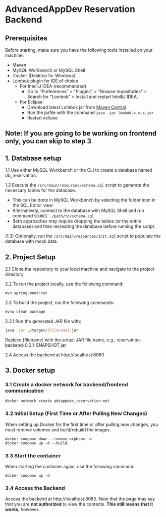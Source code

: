 


# AdvancedAppDev Reservation Backend

## Prerequisites
Before starting, make sure you have the following tools installed on your machine:
- Maven
- MySQL Workbench or MySQL Shell
- Docker (Desktop for Windows)
- Lombok plugin for IDE of choice
  - For IntelliJ IDEA (recommended)
    - Go to "Preferences" > "Plugins" > "Browse repositories" > Search for "Lombok" > Install and restart IntelliJ IDEA.
  - For Eclipse:
    - Download latest Lombok jar from [Maven Central](https://mvnrepository.com/artifact/org.projectlombok/lombok)
    - Run the jarfile with the command `java -jar lombok.x.x.x.jar`
    - Restart eclipse

## Note: If you are going to be working on frontend only, you can skip to step 3

## 1. Database setup
1.1 Use either MySQL Workbench or the CLI to create a database named db_reservation.

1.2  Execute the `/src/main/resources/schema.sql` script to generate the necessary tables for the database.
  - This can be done in MySQL Workbench by selecting the folder icon in the SQL Editor view
  - Alternatively, connect to the database with MySQL Shell and run command `SOURCE ./path/to/schema.sql`
  - Both approaches may require dropping the tables (or the entire database) and then recreating the database before running the script.

(1.3) Optionally, run the `/src/main/resources/init.sql` script to populate the database with mock data.

## 2. Project Setup

2.1 Clone the repository to your local machine and navigate to the project directory

2.2 To run the project locally, use the following command:
```sh
mvn spring-boot:run
```

2.3 To build the project, run the following commands:
```sh
mvnw clean package
```

2.3.1 Run the generated JAR file with:
```sh
java -jar ./target/[filename].jar
```
Replace [filename] with the actual JAR file name, e.g., reservation-backend-0.0.1-SNAPSHOT.jar.

2.4 Access the backend at http://localhost:8080

## 3. Docker setup
### 3.1 Create a docker network for backend/frontend communication
```shell
docker network create advappdev_reservation-net
```
### 3.2 Initial Setup (First Time or After Pulling New Changes)
When setting up Docker for the first time or after pulling new changes, you must remove volumes and build/rebuild the images.
```shell
docker compose down --remove-orphans -v
docker compose up -d --build
```
### 3.3 Start the container
When starting the container again, use the following command:
```shell
docker compose up -d
```

### 3.4 Access the Backend
Access the backend at http://localhost:8080.
Note that the page may say that you are **not authorized** to view the contents. **This still means that it works**, however.
